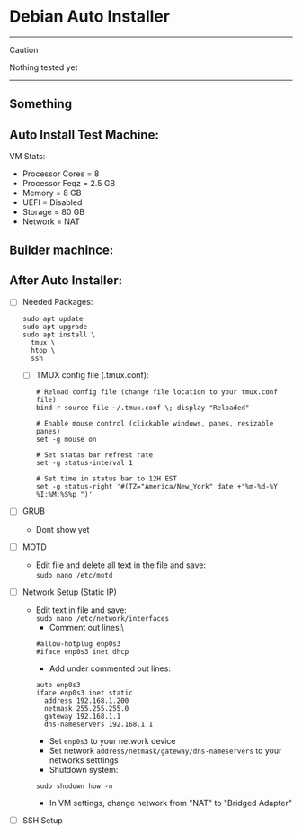 # Debian Auto Installer

---
> [!CAUTION]
> Nothing tested yet
---
Something
---

## Auto Install Test Machine:
  VM Stats:</br>
  - Processor Cores = 8
  - Processor Feqz = 2.5 GB
  - Memory = 8 GB
  - UEFI = Disabled
  - Storage = 80 GB
  - Network = NAT

## Builder machince:

## After Auto Installer:
- [ ] Needed Packages:
  ```
  sudo apt update
  sudo apt upgrade
  sudo apt install \
    tmux \
    htop \
    ssh 
  ```
  - [ ] TMUX config file (.tmux.conf):
    ```
    # Reload config file (change file location to your tmux.conf file)
    bind r source-file ~/.tmux.conf \; display "Reloaded"

    # Enable mouse control (clickable windows, panes, resizable panes)
    set -g mouse on

    # Set statas bar refrest rate
    set -g status-interval 1

    # Set time in status bar to 12H EST
    set -g status-right '#(TZ="America/New_York" date +"%m-%d-%Y %I:%M:%S%p ")'
    ```

- [ ] GRUB
  - Dont show yet

- [ ] MOTD
  - Edit file and delete all text in the file and save:\
  `sudo nano /etc/motd`

- [ ] Network Setup (Static IP)
  - Edit text in file and save:\
  `sudo nano /etc/network/interfaces`
    - Comment out lines:\
    ```
    #allow-hotplug enp0s3
    #iface enp0s3 inet dhcp
    ```
    - Add under commented out lines:
    ```
    auto enp0s3
    iface enp0s3 inet static
      address 192.168.1.200
      netmask 255.255.255.0
      gateway 192.168.1.1
      dns-nameservers 192.168.1.1
    ```
    - Set `enp0s3` to your network device<br/>
    - Set network `address/netmask/gateway/dns-nameservers` to your networks setttings
    - Shutdown system:
    ```
    sudo shudown how -n
    ```
    - In VM settings, change network from "NAT" to "Bridged Adapter"

- [ ] SSH Setup
